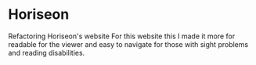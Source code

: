 # Horiseon
Refactoring Horiseon's website
For this website this I made it more for readable for the viewer and easy to navigate for those with sight problems and reading disabilities. 

